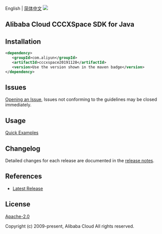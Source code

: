 English | [简体中文](README-CN.md)
![](https://aliyunsdk-pages.alicdn.com/icons/AlibabaCloud.svg)

## Alibaba Cloud CCCXSpace SDK for Java

## Installation

```xml
<dependency>
   <groupId>com.aliyun</groupId>
   <artifactId>cccxspace20191128</artifactId>
   <version>Use the version shown in the maven badge</version>
</dependency>
```

## Issues
[Opening an Issue](https://github.com/aliyun/alibabacloud-java-sdk/issues/new), Issues not conforming to the guidelines may be closed immediately.

## Usage
[Quick Examples](https://github.com/aliyun/alibabacloud-java-sdk/blob/master/docs/0-Examples-EN.md#quick-examples)

## Changelog
Detailed changes for each release are documented in the [release notes](./ChangeLog.txt).

## References
* [Latest Release](https://github.com/aliyun/alibabacloud-java-sdk/)

## License
[Apache-2.0](http://www.apache.org/licenses/LICENSE-2.0)

Copyright (c) 2009-present, Alibaba Cloud All rights reserved.